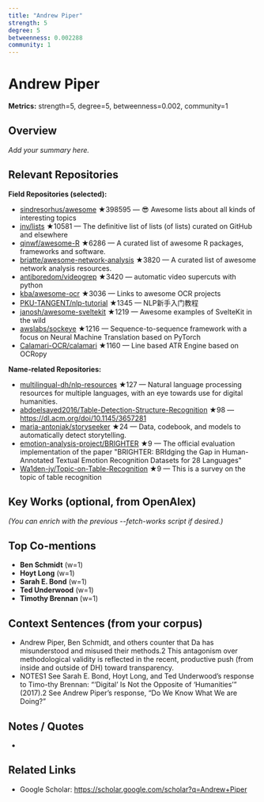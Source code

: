 ```yaml
---
title: "Andrew Piper"
strength: 5
degree: 5
betweenness: 0.002288
community: 1
---
```


# Andrew Piper

**Metrics:** strength=5, degree=5, betweenness=0.002, community=1

## Overview
_Add your summary here._

## Relevant Repositories
**Field Repositories (selected):**
- [sindresorhus/awesome](https://github.com/sindresorhus/awesome) ★398595 — 😎 Awesome lists about all kinds of interesting topics
- [jnv/lists](https://github.com/jnv/lists) ★10581 — The definitive list of lists (of lists) curated on GitHub and elsewhere
- [qinwf/awesome-R](https://github.com/qinwf/awesome-R) ★6286 — A curated list of awesome R packages, frameworks and software.
- [briatte/awesome-network-analysis](https://github.com/briatte/awesome-network-analysis) ★3820 — A curated list of awesome network analysis resources.
- [antiboredom/videogrep](https://github.com/antiboredom/videogrep) ★3420 — automatic video supercuts with python
- [kba/awesome-ocr](https://github.com/kba/awesome-ocr) ★3036 — Links to awesome OCR projects
- [PKU-TANGENT/nlp-tutorial](https://github.com/PKU-TANGENT/nlp-tutorial) ★1345 — NLP新手入门教程
- [janosh/awesome-sveltekit](https://github.com/janosh/awesome-sveltekit) ★1219 — Awesome examples of SvelteKit in the wild
- [awslabs/sockeye](https://github.com/awslabs/sockeye) ★1216 — Sequence-to-sequence framework with a focus on Neural Machine Translation based on PyTorch
- [Calamari-OCR/calamari](https://github.com/Calamari-OCR/calamari) ★1160 — Line based ATR Engine based on OCRopy

**Name-related Repositories:**
- [multilingual-dh/nlp-resources](https://github.com/multilingual-dh/nlp-resources) ★127 — Natural language processing resources for multiple languages, with an eye towards use for digital humanities.
- [abdoelsayed2016/Table-Detection-Structure-Recognition](https://github.com/abdoelsayed2016/Table-Detection-Structure-Recognition) ★98 — https://dl.acm.org/doi/10.1145/3657281
- [maria-antoniak/storyseeker](https://github.com/maria-antoniak/storyseeker) ★24 — Data, codebook, and models to automatically detect storytelling.
- [emotion-analysis-project/BRIGHTER](https://github.com/emotion-analysis-project/BRIGHTER) ★9 — The official evaluation implementation of the paper "BRIGHTER: BRIdging the Gap in Human-Annotated Textual Emotion Recognition Datasets for 28 Languages"
- [Wa1den-jy/Topic-on-Table-Recognition](https://github.com/Wa1den-jy/Topic-on-Table-Recognition) ★9 — This is a survey on the topic of table recognition


## Key Works (optional, from OpenAlex)
_(You can enrich with the previous --fetch-works script if desired.)_

## Top Co-mentions
- **Ben Schmidt** (w=1)
- **Hoyt Long** (w=1)
- **Sarah E. Bond** (w=1)
- **Ted Underwood** (w=1)
- **Timothy Brennan** (w=1)

## Context Sentences (from your corpus)
- Andrew Piper, Ben Schmidt, and others counter that Da has misunderstood and misused their methods.2
This antagonism over methodological validity is reflected in the recent, productive push (from
inside and outside of DH) toward transparency.
- NOTES1 See Sarah E. Bond, Hoyt Long, and Ted Underwood’s response to Timo-thy Brennan: “‘Digital’ Is
Not the Opposite of ‘Humanities’” (2017).2 See Andrew Piper’s response, “Do We Know What We are
Doing?”

## Notes / Quotes
- 

## Related Links
- Google Scholar: https://scholar.google.com/scholar?q=Andrew+Piper
